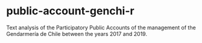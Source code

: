 # public-account-genchi-r
Text analysis of the Participatory Public Accounts of the management of the Gendarmería de Chile between the years 2017 and 2019.
